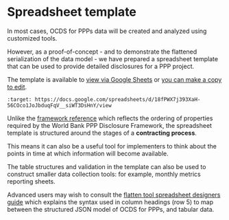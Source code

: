# Spreadsheet template

In most cases, OCDS for PPPs data will be created and analyzed using customized tools.

However, as a proof-of-concept - and to demonstrate the flattened serialization of the data model - we have prepared a spreadsheet template that can be used to provide detailed disclosures for a PPP project.

The template is available to [view via Google Sheets](https://docs.google.com/spreadsheets/d/18fPWX7j393XaH-56COco1JoJbduqFqV__siWT3DsHnY/view) or [you can make a copy to edit](https://docs.google.com/spreadsheets/d/18fPWX7j393XaH-56COco1JoJbduqFqV__siWT3DsHnY/copy).

```{image} _static/images/spreadsheet_template.png
:target: https://docs.google.com/spreadsheets/d/18fPWX7j393XaH-56COco1JoJbduqFqV__siWT3DsHnY/view
```

Unlike the [framework reference](framework.md) which reflects the ordering of properties required by the World Bank PPP Disclosure Framework, the spreadsheet template is structured around the stages of a **contracting process**. 

This means it can also be a useful tool for implementers to think about the points in time at which information will become available.

The table structures and validation in the template can also be used to construct smaller data collection tools: for example, monthly metrics reporting sheets.

Advanced users may wish to consult the [flatten tool spreadsheet designers guide](https://flatten-tool.readthedocs.io/en/latest/unflatten/) which explains the syntax used in column headings (row 5) to map between the structured JSON model of OCDS for PPPs, and tabular data.
